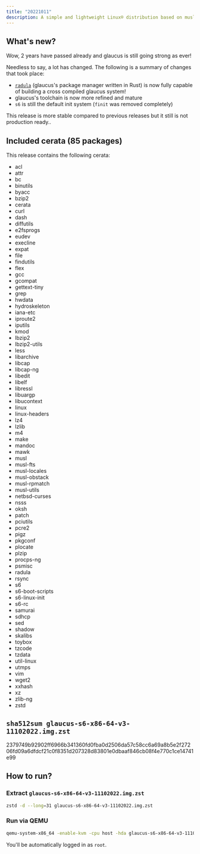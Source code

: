 ```yaml
---
title: "20221011"
description: A simple and lightweight Linux® distribution based on musl libc and toybox
---
```


## What's new?
Wow, 2 years have passed already and glaucus is still going strong as ever!

Needless to say, a lot has changed. The following is a summary of changes that took place:
- [`radula`](https://github.com/glaucuslinux/radula) (glaucus's package manager written in Rust) is now fully capable of building a cross compiled glaucus system!
- glaucus's toolchain is now more refined and mature
- `s6` is still the default init system (`finit` was removed completely)

This release is more stable compared to previous releases but it still is not production ready..

## Included cerata (85 packages)
This release contains the following cerata:
- acl
- attr
- bc
- binutils
- byacc
- bzip2
- cerata
- curl
- dash
- diffutils
- e2fsprogs
- eudev
- execline
- expat
- file
- findutils
- flex
- gcc
- gcompat
- gettext-tiny
- grep
- hwdata
- hydroskeleton
- iana-etc
- iproute2
- iputils
- kmod
- lbzip2
- lbzip2-utils
- less
- libarchive
- libcap
- libcap-ng
- libedit
- libelf
- libressl
- libuargp
- libucontext
- linux
- linux-headers
- lz4
- lzlib
- m4
- make
- mandoc
- mawk
- musl
- musl-fts
- musl-locales
- musl-obstack
- musl-rpmatch
- musl-utils
- netbsd-curses
- nsss
- oksh
- patch
- pciutils
- pcre2
- pigz
- pkgconf
- plocate
- plzip
- procps-ng
- psmisc
- radula
- rsync
- s6
- s6-boot-scripts
- s6-linux-init
- s6-rc
- samurai
- sdhcp
- sed
- shadow
- skalibs
- toybox
- tzcode
- tzdata
- util-linux
- utmps
- vim
- wget2
- xxhash
- xz
- zlib-ng
- zstd

## `sha512sum glaucus-s6-x86-64-v3-11102022.img.zst`
2379749b92902ff6966b341360fd0fba0d2506da57c58cc6a69a8b5e2f27206fd09a6dfdcf21c0f8351d207328d83801e0dbaaf846cb08f4e770c1ce14741e99

## How to run?
### Extract `glaucus-s6-x86-64-v3-11102022.img.zst`
```sh
zstd -d --long=31 glaucus-s6-x86-64-v3-11102022.img.zst
```
### Run via QEMU
```sh
qemu-system-x86_64 -enable-kvm -cpu host -hda glaucus-s6-x86-64-v3-11102022.img -m 256M
```

You'll be automatically logged in as `root`.
